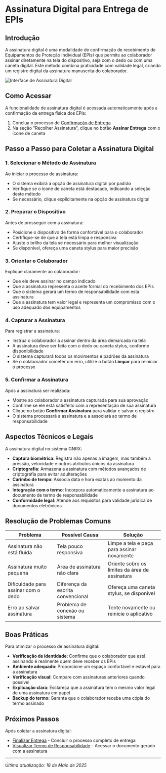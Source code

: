# Assinatura Digital para Entrega de EPIs

## Introdução

A assinatura digital é uma modalidade de confirmação de recebimento de Equipamentos de Proteção Individual (EPIs) que permite ao colaborador assinar diretamente na tela do dispositivo, seja com o dedo ou com uma caneta digital. Este método combina praticidade com validade legal, criando um registro digital da assinatura manuscrita do colaborador.

![Interface de Assinatura Digital](../../../assets/images/assinatura-digital-epi.png)

## Como Acessar

A funcionalidade de assinatura digital é acessada automaticamente após a confirmação da entrega física dos EPIs:

1. Conclua o processo de [Confirmação de Entrega](../entrega/confirmar-entrega.md)
2. Na seção "Recolher Assinatura", clique no botão **Assinar Entrega** com o ícone de caneta

## Passo a Passo para Coletar a Assinatura Digital

### 1. Selecionar o Método de Assinatura

Ao iniciar o processo de assinatura:

- O sistema exibirá a opção de assinatura digital por padrão
- Verifique se o ícone de caneta está destacado, indicando a seleção deste método
- Se necessário, clique explicitamente na opção de assinatura digital

### 2. Preparar o Dispositivo

Antes de prosseguir com a assinatura:

- Posicione o dispositivo de forma confortável para o colaborador
- Certifique-se de que a tela está limpa e responsiva
- Ajuste o brilho da tela se necessário para melhor visualização
- Se disponível, ofereça uma caneta stylus para maior precisão

### 3. Orientar o Colaborador

Explique claramente ao colaborador:

- Que ele deve assinar no campo indicado
- Que a assinatura representa o aceite formal do recebimento dos EPIs
- Que o sistema gerará um termo de responsabilidade com esta assinatura
- Que a assinatura tem valor legal e representa um compromisso com o uso adequado dos equipamentos

### 4. Capturar a Assinatura

Para registrar a assinatura:

- Instrua o colaborador a assinar dentro da área demarcada na tela
- A assinatura deve ser feita com o dedo ou caneta stylus, conforme disponibilidade
- O sistema capturará todos os movimentos e padrões da assinatura
- Se o colaborador cometer um erro, utilize o botão **Limpar** para reiniciar o processo

### 5. Confirmar a Assinatura

Após a assinatura ser realizada:

- Mostre ao colaborador a assinatura capturada para sua aprovação
- Confirme se ele está satisfeito com a representação de sua assinatura
- Clique no botão **Confirmar Assinatura** para validar e salvar o registro
- O sistema processará a assinatura e a associará ao termo de responsabilidade

## Aspectos Técnicos e Legais

A assinatura digital no sistema GNRX:

- **Captura biométrica**: Registra não apenas a imagem, mas também a pressão, velocidade e outros atributos únicos da assinatura
- **Criptografia**: Armazena a assinatura com métodos avançados de criptografia para evitar adulterações
- **Carimbo de tempo**: Associa data e hora exatas ao momento da assinatura
- **Integração com o termo**: Incorpora automaticamente a assinatura ao documento de termo de responsabilidade
- **Conformidade legal**: Atende aos requisitos para validade jurídica de documentos eletrônicos

## Resolução de Problemas Comuns

| Problema | Possível Causa | Solução |
|----------|----------------|---------|
| Assinatura não está fluída | Tela pouco responsiva | Limpe a tela e peça para assinar novamente |
| Assinatura muito pequena | Área de assinatura não clara | Oriente sobre os limites da área de assinatura |
| Dificuldade para assinar com o dedo | Diferença da escrita convencional | Ofereça uma caneta stylus, se disponível |
| Erro ao salvar assinatura | Problema de conexão ou sistema | Tente novamente ou reinicie o aplicativo |

## Boas Práticas

Para otimizar o processo de assinatura digital:

- **Verificação de identidade**: Confirme que o colaborador que está assinando é realmente quem deve receber os EPIs
- **Ambiente adequado**: Proporcione um espaço confortável e estável para a assinatura
- **Verificação visual**: Compare com assinaturas anteriores quando possível
- **Explicação clara**: Esclareça que a assinatura tem o mesmo valor legal de uma assinatura em papel
- **Backup do termo**: Garanta que o colaborador receba uma cópia do termo assinado

## Próximos Passos

Após coletar a assinatura digital:

- [Finalizar Entrega](../entrega/finalizar-entrega.md) - Concluir o processo completo de entrega
- [Visualizar Termo de Responsabilidade](./termo-responsabilidade.md) - Acessar o documento gerado com a assinatura

---

*Última atualização: 18 de Maio de 2025*